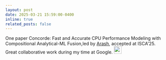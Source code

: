 ```yaml
---
layout: post
date: 2025-03-21 15:59:00-0400
inline: true
related_posts: false
---
```


One paper Concorde: Fast and Accurate CPU Performance Modeling with Compositional Analytical-ML Fusion,led by <a href="https://www.csail.mit.edu/person/arash-nasr-esfahany">Arash</a>, accepted at ISCA'25. Great collaborative work during my time at Google. <img width="24" height="24" src="https://img.icons8.com/emoji/48/party-popper.png" alt="party-popper"/>

